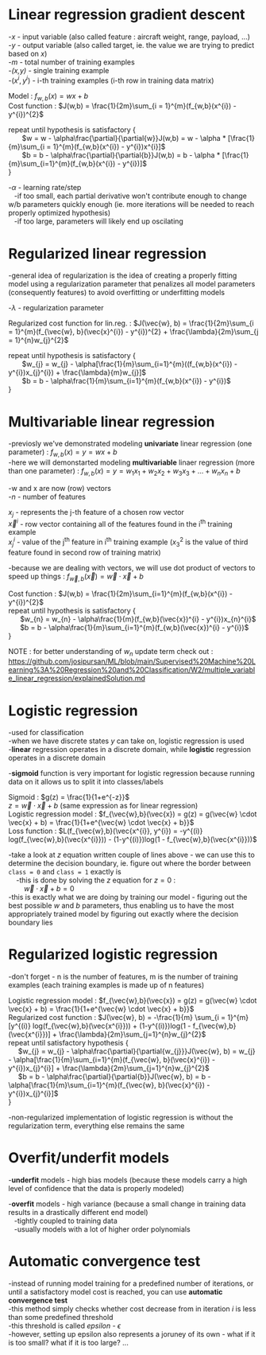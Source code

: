 # Linear regression gradient descent

-*x* - input variable (also called feature : aircraft weight, range, payload, ...)  
-*y* - output variable (also called target, ie. the value we are trying to predict based on *x*)  
-*m* - total number of training examples  
-*(x,y)* - single training example  
-$(x^{i}, y^{i})$ - i-th training examples (i-th row in training data matrix)  

Model : $f_{w,b}(x) = wx + b$  
Cost function : $J(w,b) = \frac{1}{2m}\sum_{i = 1}^{m}(f_{w,b}(x^{i}) - y^{i})^{2}$  

repeat until hypothesis is satisfactory {  
&nbsp;&nbsp;&nbsp;&nbsp;&nbsp;&nbsp; $w = w - \alpha\frac{\partial}{\partial{w}}J(w,b) = w - \alpha * [\frac{1}{m}\sum_{i = 1}^{m}(f_{w,b}(x^{i}) - y^{i})x^{i}]$  
&nbsp;&nbsp;&nbsp;&nbsp;&nbsp;&nbsp; $b = b - \alpha\frac{\partial}{\partial{b}}J(w,b) = b - \alpha * [\frac{1}{m}\sum_{i=1}^{m}(f_{w,b}(x^{i}) - y^{i})]$  
}  
  
-$\alpha$ - learning rate/step  
&nbsp;&nbsp;&nbsp;-if too small, each partial derivative won't contribute enough to change w/b parameters quickly enough (ie. more iterations will be needed to reach properly optimized hypothesis)  
&nbsp;&nbsp;&nbsp;-if too large, parameters will likely end up oscilating  
  
# Regularized linear regression  
-general idea of regularization is the idea of creating a properly fitting model using a regularization parameter that penalizes all model parameters (consequently features) to avoid overfitting or underfitting models  
  
-$\lambda$ - regularization parameter  
  
Regularized cost function for lin.reg. : $J(\vec{w}, b) = \frac{1}{2m}\sum_{i = 1}^{m}(f_{\vec{w}, b}(\vec{x}^{i}) - y^{i})^{2} + \frac{\lambda}{2m}\sum_{j = 1}^{n}w_{j}^{2}$  
  
repeat until hypothesis is satisfactory {  
&nbsp;&nbsp;&nbsp;&nbsp;&nbsp;&nbsp; $w_{j} = w_{j} - \alpha[\frac{1}{m}\sum_{i=1}^{m}((f_{w,b}(x^{i}) - y^{i})x_{j}^{i}) + \frac{\lambda}{m}w_{j}]$  
&nbsp;&nbsp;&nbsp;&nbsp;&nbsp;&nbsp; $b = b - \alpha\frac{1}{m}\sum_{i=1}^{m}(f_{w,b}(x^{i}) - y^{i})$  
}  
  
# Multivariable linear regression  
-previosly we've demonstrated modeling **univariate** linear regression (one parameter) : $f_{w,b}(x) = y = wx + b$  
-here we will demonstarted modeling **multivariable** linaer regression (more than one parameter) : $f_{w,b}(x) = y = w_{1}x_{1} + w_{2}x_{2} + w_{3}x_{3} + ... + w_{n}x_{n} + b$  
  
-w and x are now (row) vectors  
-*n* - number of features  
  
$x_{j}$ - represents the j-th feature of a chosen row vector  
$\vec{x}^{i}$ - row vector containing all of the features found in the i<sup>th</sup> training example  
$x_{j}^{i}$ - value of the j<sup>th</sup> feature in i<sup>th</sup> training example ($x_{3}^{2}$ is the value of third feature found in second row of training matrix)  
  
-because we are dealing with vectors, we will use dot product of vectors to speed up things :  $f_{\vec{w},b}(\vec{x}) = \vec{w} \cdot \vec{x} + b$  
  
Cost function : $J(w,b) = \frac{1}{2m}\sum_{i=1}^{m}(f_{w,b}(x^{i}) - y^{i})^{2}$  
repeat until hypothesis is satisfactory {  
&nbsp;&nbsp;&nbsp;&nbsp;&nbsp; $w_{n} = w_{n} - \alpha\frac{1}{m}(f_{w,b}(\vec{x})^{i} - y^{i})x_{n}^{i}$  
&nbsp;&nbsp;&nbsp;&nbsp;&nbsp; $b = b - \alpha\frac{1}{m}\sum_{i=1}^{m}(f_{w,b}(\vec{x})^{i} - y^{i})$  
}  
  
NOTE : for better understanding of $w_{n}$ update term check out :  
https://github.com/josipursan/ML/blob/main/Supervised%20Machine%20Learning%3A%20Regression%20and%20Classification/W2/multiple_variable_linear_regression/explainedSolution.md  

# Logistic regression
-used for classification  
-when we have discrete states *y* can take on, logistic regression is used  
-**linear** regression operates in a discrete domain, while **logistic** regression operates in a discrete domain  
  
-**sigmoid** function is very important for logistic regression because running data on it allows us to split it into classes/labels  
  
Sigmoid : $g(z) = \frac{1}{1+e^{-z}}$  
$z = \vec{w} \cdot \vec{x} + b$ (same expression as for linear regression)  
Logistic regression model : $f_{\vec{w},b}(\vec{x}) = g(z) = g(\vec{w} \cdot \vec{x} + b) = \frac{1}{1+e^{\vec{w} \cdot \vec{x} + b}}$  
Loss function : $L(f_{\vec{w},b}(\vec{x^{i}}, y^{i}) = -y^{(i)} log(f_{\vec{w},b}(\vec{x^{i}})) - (1-y^{(i)})log(1 - f_{\vec{w},b}(\vec{x^{i}}))$  

  
-take a look at $z$ equation written couple of lines above - we can use this to determine the decision boundary, ie. figure out where the border between `class = 0` and `class = 1` exactly is  
&nbsp;&nbsp;&nbsp;&nbsp;-this is done by solving the *z* equation for $z = 0$ :  
&nbsp;&nbsp;&nbsp;&nbsp;&nbsp;&nbsp;&nbsp;&nbsp;$\vec{w} \cdot \vec{x} + b = 0$  
-this is exactly what we are doing by training our model - figuring out the best possible *w* and *b* parameters, thus enabling us to have the most appropriately trained model by figuring out exactly where the decision boundary lies  

# Regularized logistic regression  
-don't forget - n is the number of features, m is the number of training examples (each training examples is made up of n features)  

Logistic regression model : $f_{\vec{w},b}(\vec{x}) = g(z) = g(\vec{w} \cdot \vec{x} + b) = \frac{1}{1+e^{\vec{w} \cdot \vec{x} + b}}$  
Regularized cost function : $J(\vec{w}, b) = -\frac{1}{m} \sum_{i = 1}^{m}[y^{(i)} log(f_{\vec{w},b}(\vec{x^{i}})) + (1-y^{(i)})log(1 - f_{\vec{w},b}(\vec{x^{i}})] + \frac{\lambda}{2m}\sum_{j=1}^{n}w_{j}^{2}$  
repeat until satisfactory hypothesis {  
&nbsp;&nbsp;&nbsp;&nbsp; $w_{j} = w_{j} - \alpha\frac{\partial}{\partial{w_{j}}}J(\vec{w}, b) = w_{j} - \alpha[\frac{1}{m}\sum_{i=1}^{m}(f_{\vec{w}, b}(\vec{x}^{i}) - y^{i})x_{j}^{i}] + \frac{\lambda}{2m}\sum_{j=1}^{n}w_{j}^{2}$  
&nbsp;&nbsp;&nbsp;&nbsp; $b = b - \alpha\frac{\partial}{\partial{b}}J(\vec{w}, b) = b - \alpha[\frac{1}{m}\sum_{i=1}^{m}(f_{\vec{w}, b}(\vec{x}^{i}) - y^{i})x_{j}^{i}]$  
}  
  
-non-regularized implementation of logistic regression is without the regularization term, everything else remains the same  


# Overfit/underfit models  
-**underfit** models - high bias models (because these models carry a high level of confidence that the data is properly modeled)  
  
-**overfit** models - high variance (because a small change in training data results in a drastically different end model)  
&nbsp;&nbsp;&nbsp;-tightly coupled to training data  
&nbsp;&nbsp;&nbsp;-usually models with a lot of higher order polynomials  
  
# Automatic convergence test  
-instead of running model training for a predefined number of iterations, or until a satisfactory model cost is reached, you can use **automatic convergence test**  
-this method simply checks whether cost decrease from in iteration *i* is less than some predefined threshold  
-this threshold is called *epsilon* - $\epsilon$  
-however, setting up epsilon also represents a joruney of its own - what if it is too small? what if it is too large? ...  